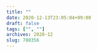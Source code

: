 ```yaml
---
title: ""
date: 2020-12-13T23:05:04+09:00
draft: false
tags: ["", ""]
archives: 2020-12
slug: 780356
---
```


